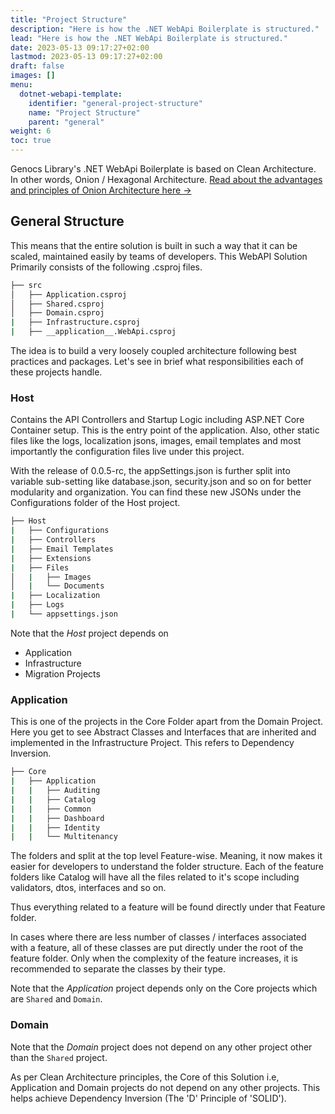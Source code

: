 ```yaml
---
title: "Project Structure"
description: "Here is how the .NET WebApi Boilerplate is structured."
lead: "Here is how the .NET WebApi Boilerplate is structured."
date: 2023-05-13 09:17:27+02:00
lastmod: 2023-05-13 09:17:27+02:00
draft: false
images: []
menu:
  dotnet-webapi-template:
    identifier: "general-project-structure"
    name: "Project Structure"
    parent: "general"
weight: 6
toc: true
---
```


Genocs Library's .NET WebApi Boilerplate is based on Clean Architecture. In other words, Onion / Hexagonal Architecture. [Read about the advantages and principles of Onion Architecture here →](https://blog.genos.com/blog/onion-architecture-in-aspnet-core/)

## General Structure

This means that the entire solution is built in such a way that it can be scaled, maintained easily by teams of developers. This WebAPI Solution Primarily consists of the following .csproj files.

``` bash
├── src
│   ├── Application.csproj
│   ├── Shared.csproj
│   ├── Domain.csproj
|   ├── Infrastructure.csproj
|   ├── __application__.WebApi.csproj
```

The idea is to build a very loosely coupled architecture following best practices and packages. Let's see in brief what responsibilities each of these projects handle.

### Host

Contains the API Controllers and Startup Logic including ASP.NET Core Container setup. This is the entry point of the application. Also, other static files like the logs, localization jsons, images, email templates and most importantly the configuration files live under this project.

With the release of 0.0.5-rc, the appSettings.json is further split into variable sub-setting like database.json, security.json and so on for better modularity and organization. You can find these new JSONs under the Configurations folder of the Host project.

```bash
├── Host
|   ├── Configurations
|   ├── Controllers
|   ├── Email Templates
|   ├── Extensions
|   ├── Files
│   |   ├── Images
│   |   └── Documents
|   ├── Localization
|   ├── Logs
|   └── appsettings.json
```

Note that the *Host* project depends on
- Application
- Infrastructure
- Migration Projects

### Application

This is one of the projects in the Core Folder apart from the Domain Project. Here you get to see Abstract Classes and Interfaces that are inherited and implemented in the Infrastructure Project. This refers to Dependency Inversion.

``` bash
├── Core
|   ├── Application
|   |   ├── Auditing
|   |   ├── Catalog
|   |   ├── Common
|   |   ├── Dashboard
|   |   ├── Identity
|   |   └── Multitenancy

```

The folders and split at the top level Feature-wise. Meaning, it now makes it easier for developers to understand the folder structure. Each of the feature folders like Catalog will have all the files related to it's scope including validators, dtos, interfaces and so on.

Thus everything related to a feature will be found directly under that Feature folder.

In cases where there are less number of classes / interfaces associated with a feature, all of these classes are put directly under the root of the feature folder. Only when the complexity of the feature increases, it is recommended to separate the classes by their type.

Note that the *Application* project depends only on the Core projects which are `Shared` and `Domain`.

### Domain

Note that the *Domain* project does not depend on any other project other than the `Shared` project.

As per Clean Architecture principles, the Core of this Solution i.e, Application and Domain projects do not depend on any other projects. This helps achieve Dependency Inversion (The 'D' Principle of 'SOLID').

